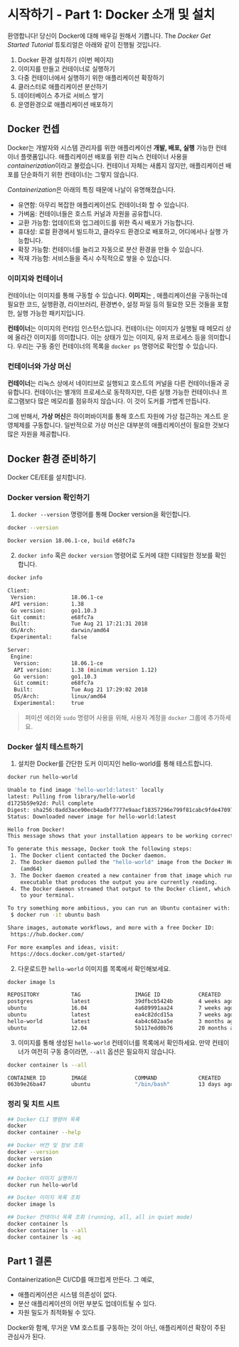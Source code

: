 # 시작하기 - Part 1: Docker 소개 및 설치

환영합니다! 당신이 Docker에 대해 배우길 원해서 기쁩니다. The *Docker Get Started Tutorial* 튜토리얼은 아래와 같이 진행될 것입니다.

1. Docker 환경 설치하기 (이번 페이지)
1. 이미지를 만들고 컨테이너로 실행하기
1. 다중 컨테이너에서 실행하기 위한 애플리케이션 확장하기
1. 클러스터로 애플리케이션 분산하기
1. 데이터베이스 추가로 서비스 쌓기
1. 운영환경으로 애플리케이션 배포하기

## Docker 컨셉

Docker는 개발자와 시스템 관리자를 위한 애플리케이션 **개발, 배포, 실행** 가능한 컨테이너 플랫폼입니다. 애플리케이션 배포를 위한 리눅스 컨테이너 사용을 *containerization*이라고 불렀습니다. 컨테이너 자체는 새롭지 않지만, 애플리케이션 배포를 단순화하기 위한 컨테이너는 그렇지 않습니다.

*Containerization*은 아래의 특징 때문에 나날이 유명해졌습니다.

* 유연함: 아무리 복잡한 애플리케이션도 컨테이너화 할 수 있습니다.
* 가벼움: 컨테이너들은 호스트 커널과 자원을 공유합니다.
* 교환 가능함: 업데이트와 업그레이드를 위한 즉시 배포가 가능합니다.
* 휴대성: 로컬 환경에서 빌드하고, 클라우드 환경으로 배포하고, 어디에서나 실행 가능합니다.
* 확장 가능함: 컨테이너를 늘리고 자동으로 분산 환경을 만들 수 있습니다.
* 적재 가능함: 서비스들을 즉시 수직적으로 쌓을 수 있습니다.

### 이미지와 컨테이너

컨테이너는 이미지를 통해 구동할 수 있습니다. **이미지**는 , 애플리케이션을 구동하는데 필요한 코드, 실행환경, 라이브러리, 환경변수, 설정 파일 등의 필요한 모든 것들을 포함한, 실행 가능한 패키지입니다.

**컨테이너**는 이미지의 런타임 인스턴스입니다. 컨테이너는 이미지가 실행될 때 메모리 상에 올라간 이미지를 의미합니다. 이는 상태가 있는 이미지, 유저 프로세스 등을 의미합니다. 우리는 구동 중인 컨테이너의 목록을 `docker ps` 명령어로 확인할 수 있습니다.

### 컨테이너와 가상 머신

**컨테이너**는 리눅스 상에서 네이티브로 실행되고 호스트의 커널을 다른 컨테이너들과 공유합니다. 컨테이너는 별개의 프로세스로 동작하지만, 다른 실행 가능한 컨테이너나 프로그램보다 많은 메모리를 점유하지 않습니다. 이 것이 도커를 가볍게 만듭니다.

그에 반해서, **가상 머신**은 하이퍼바이저를 통해 호스트 자원에 가상 접근하는 게스트 운영체제를 구동합니다. 일반적으로 가상 머신은 대부분의 애플리케이션이 필요한 것보다 많은 자원을 제공합니다.

## Docker 환경 준비하기

Docker CE/EE를 설치합니다.

### Docker version 확인하기

1. `docker --version` 명령어를 통해 Docker version을 확인합니다.

```sh
docker --version

Docker version 18.06.1-ce, build e68fc7a
```

2. `docker info` 혹은 `docker version` 명령어로 도커에 대한 디테일한 정보를 확인합니다.

```sh
docker info

Client:
 Version:           18.06.1-ce
 API version:       1.38
 Go version:        go1.10.3
 Git commit:        e68fc7a
 Built:             Tue Aug 21 17:21:31 2018
 OS/Arch:           darwin/amd64
 Experimental:      false

Server:
 Engine:
  Version:          18.06.1-ce
  API version:      1.38 (minimum version 1.12)
  Go version:       go1.10.3
  Git commit:       e68fc7a
  Built:            Tue Aug 21 17:29:02 2018
  OS/Arch:          linux/amd64
  Experimental:     true
```

> 퍼미션 에러와 `sudo` 명령어 사용을 위해, 사용자 계정을 `docker` 그룹에 추가하세요.

### Docker 설치 테스트하기

1. 설치한 Docker를 간단한 도커 이미지인 hello-world를 통해 테스트합니다.

```sh
docker run hello-world

Unable to find image 'hello-world:latest' locally
latest: Pulling from library/hello-world
d1725b59e92d: Pull complete
Digest: sha256:0add3ace90ecb4adbf7777e9aacf18357296e799f81cabc9fde470971e499788
Status: Downloaded newer image for hello-world:latest

Hello from Docker!
This message shows that your installation appears to be working correctly.

To generate this message, Docker took the following steps:
 1. The Docker client contacted the Docker daemon.
 2. The Docker daemon pulled the "hello-world" image from the Docker Hub.
    (amd64)
 3. The Docker daemon created a new container from that image which runs the
    executable that produces the output you are currently reading.
 4. The Docker daemon streamed that output to the Docker client, which sent it
    to your terminal.

To try something more ambitious, you can run an Ubuntu container with:
 $ docker run -it ubuntu bash

Share images, automate workflows, and more with a free Docker ID:
 https://hub.docker.com/

For more examples and ideas, visit:
 https://docs.docker.com/get-started/
 ```

2. 다운로드한 `hello-world` 이미지를 목록에서 확인해보세요.

 ```sh
 docker image ls

REPOSITORY          TAG                 IMAGE ID            CREATED             SIZE
postgres            latest              39dfbcb5424b        4 weeks ago         311MB
ubuntu              16.04               4a689991aa24        7 weeks ago         116MB
ubuntu              latest              ea4c82dcd15a        7 weeks ago         85.8MB
hello-world         latest              4ab4c602aa5e        3 months ago        1.84kB
ubuntu              12.04               5b117edd0b76        20 months ago       104MB
 ```

 3. 이미지를 통해 생성된 `hello-world` 컨테이너를 목록에서 확인하세요. 만약 컨테이너가 여전히 구동 중이라면, `--all` 옵션은 필요하지 않습니다.

```sh
docker container ls --all

CONTAINER ID        IMAGE               COMMAND             CREATED             STATUS              PORTS               NAMES
063b9e26ba47        ubuntu              "/bin/bash"         13 days ago         Up 13 days                              brave_liskov
```

### 정리 및 치트 시트

```sh
## Docker CLI 명령어 목록
docker
docker container --help

## Docker 버전 및 정보 조회
docker --version
docker version
docker info

## Docker 이미지 실행하기
docker run hello-world

## Docker 이미지 목록 조회
docker image ls

## Docker 컨테이너 목록 조회 (running, all, all in quiet mode)
docker container ls
docker container ls --all
docker container ls -aq
```

## Part 1 결론

Containerization은 CI/CD를 매끄럽게 만든다. 그 예로,

* 애플리케이션은 시스템 의존성이 없다.
* 분산 애플리케이션의 어떤 부분도 업데이트될 수 있다.
* 자원 밀도가 최적화될 수 있다.

Docker와 함께, 무거운 VM 호스트를 구동하는 것이 아닌, 애플리케이션 확장이 주된 관심사가 된다.

